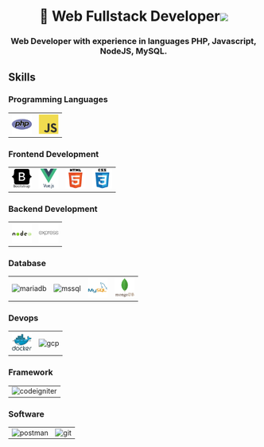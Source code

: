 <h1 align="center"> 👋 Web Fullstack Developer<img src="https://media.giphy.com/media/hvRJCLFzcasrR4ia7z/giphy.gif" width="35"></h1>
<h3 align="center">Web Developer with experience in languages PHP, Javascript, NodeJS, MySQL.</h3>

<h2 align="left">Skills</h2>
<h3>Programming Languages</h3> 
<table>
  <tr>
    <td><img src="https://raw.githubusercontent.com/devicons/devicon/master/icons/php/php-original.svg" alt="php" width="40"/></td>
    <td><img src="https://raw.githubusercontent.com/devicons/devicon/master/icons/javascript/javascript-original.svg" alt="javascript" width="40"/></td>
  </tr>
</table>
<h3>Frontend Development</h3>
<table>
  <tr>
    <td><img src="https://raw.githubusercontent.com/devicons/devicon/master/icons/bootstrap/bootstrap-plain-wordmark.svg" alt="bootstrap" width="40"/></td>
    <td><img src="https://raw.githubusercontent.com/devicons/devicon/master/icons/vuejs/vuejs-original-wordmark.svg" alt="vuejs" width="40"/></td>
    <td><img src="https://raw.githubusercontent.com/devicons/devicon/master/icons/html5/html5-original-wordmark.svg" alt="html5" width="40"/></td>
    <td><img src="https://raw.githubusercontent.com/devicons/devicon/master/icons/css3/css3-original-wordmark.svg" alt="css3" width="40"/></td>
  </tr>
</table>
<h3>Backend Development</h3>
<table>
  <tr>
    <td><img src="https://raw.githubusercontent.com/devicons/devicon/master/icons/nodejs/nodejs-original-wordmark.svg" alt="nodejs" width="40"/></td>
    <td><img src="https://raw.githubusercontent.com/devicons/devicon/master/icons/express/express-original-wordmark.svg" alt="express" width="40"/></td>
  </tr>
</table>
<h3>Database</h3>
<table>
  <tr>
    <td><img src="https://www.vectorlogo.zone/logos/mariadb/mariadb-icon.svg" alt="mariadb" width="40"/></td>
    <td><img src="https://www.svgrepo.com/show/303229/microsoft-sql-server-logo.svg" alt="mssql" width="40"/></td>
    <td><img src="https://raw.githubusercontent.com/devicons/devicon/master/icons/mysql/mysql-original-wordmark.svg" alt="mysql" width="40"/></td>
    <td><img src="https://raw.githubusercontent.com/devicons/devicon/master/icons/mongodb/mongodb-original-wordmark.svg" alt="mongodb" width="40"/></td>
  </tr>
</table>
<h3>Devops</h3>
<table>
  <tr>
    <td><img src="https://raw.githubusercontent.com/devicons/devicon/master/icons/docker/docker-original-wordmark.svg" alt="docker" width="40"/></td>
    <td><img src="https://www.vectorlogo.zone/logos/google_cloud/google_cloud-icon.svg" alt="gcp" width="40"/></td>
  </tr>
</table>
<h3>Framework</h3>
<table>
  <tr>
    <td><img src="https://cdn.worldvectorlogo.com/logos/codeigniter.svg" alt="codeigniter" width="40"/></td> 
  </tr>
</table>
<h3>Software</h3>
<table>
  <tr>
    <td><img src="https://www.vectorlogo.zone/logos/getpostman/getpostman-icon.svg" alt="postman" width="40"/></td>
    <td><img src="https://www.vectorlogo.zone/logos/git-scm/git-scm-icon.svg" alt="git" width="40"/></td>
  </tr>
</table>
<!--
**dev-sw/dev-sw** is a ✨ _special_ ✨ repository because its `README.md` (this file) appears on your GitHub profile.

Here are some ideas to get you started:

- 🔭 I’m currently working on ...
- 🌱 I’m currently learning ...
- 👯 I’m looking to collaborate on ...
- 🤔 I’m looking for help with ...
- 💬 Ask me about ...
- 📫 How to reach me: ...
- 😄 Pronouns: ...
- ⚡ Fun fact: ...
-->
